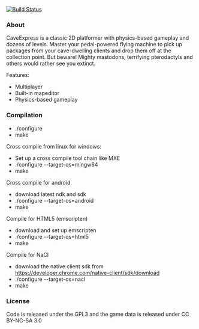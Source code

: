 [![Build Status](https://travis-ci.org/mgerhardy/caveexpress.svg?branch=master)](https://travis-ci.org/mgerhardy/caveexpress)

### About
CaveExpress is a classic 2D platformer with physics-based gameplay
and dozens of levels. Master your pedal-powered flying machine to
pick up packages from your cave-dwelling clients and drop them off
at the collection point. But beware! Mighty mastodons, terrifying
pterodactyls and others would rather see you extinct.

Features:
* Multiplayer
* Built-in mapeditor
* Physics-based gameplay

### Compilation
* ./configure
* make

Cross compile from linux for windows:
* Set up a cross compile tool chain like MXE
* ./configure --target-os=mingw64
* make

Cross compile for android
* download latest ndk and sdk
* ./configure --target-os=android
* make

Compile for HTML5 (emscripten)
* download and set up emscripten
* ./configure --target-os=html5
* make

Compile for NaCl
* download the native client sdk from https://developer.chrome.com/native-client/sdk/download
* ./configure --target-os=nacl
* make

### License
Code is released under the GPL3 and the game data is released
under CC BY-NC-SA 3.0
